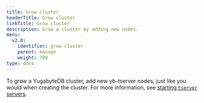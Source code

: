 ```yaml
---
title: Grow cluster
headerTitle: Grow cluster
linkTitle: Grow cluster
description: Grow a cluster by adding new nodes.
menu:
  v2.8:
    identifier: grow-cluster
    parent: manage
    weight: 709
type: docs
---
```


To grow a YugabyteDB cluster, add new yb-tserver nodes, just like you would when creating the cluster.
For more information, see [starting `tserver` servers](../../deploy/manual-deployment/start-tservers/).
